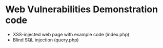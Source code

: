 # Web Vulnerabilities Demonstration code
* XSS-injected web page with example code (index.php)
* Blind SQL injection (query.php)